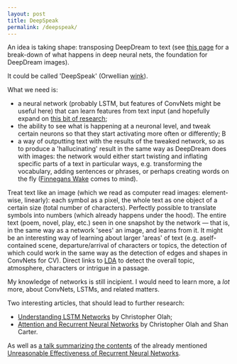 ```yaml
---
layout: post
title: DeepSpeak
permalink: /deepspeak/
---
```


An idea is taking shape: transposing DeepDream to text (see [this page](https://distill.pub/2017/feature-visualization/) for a break-down of what happens in deep neural nets, the foundation for DeepDream images). 

It could be called 'DeepSpeak' (Orwellian [wink](https://en.wikipedia.org/wiki/Newspeak)). 

What we need is:
- a neural network (probably LSTM, but features of ConvNets might be useful here) that can learn features from text input (and hopefully expand on [this bit of research](https://karpathy.github.io/2015/05/21/rnn-effectiveness/);
- the ability to see what is happening at a neuronal level, and tweak certain neurons so that they start activating more often or differently;
B
- a way of outputting text with the results of the tweaked network, so as to produce a 'hallucinating' result in the same way as DeepDream does with images: the network would either start twisting and inflating specific parts of a text in particular ways, e.g. transforming the vocabulary, adding sentences or phrases, or perhaps creating words on the fly ([Finnegans Wake](https://www.finwake.com/01/) comes to mind).

Treat text like an image (which we read as computer read images: element-wise, linearly): each symbol as a pixel, the whole text as one object of a certain size (total number of characters). Perfectly possible to translate symbols into numbers (which already happens under the hood). The entire text (poem, novel, play, etc.) seen in one snapshot by the network &mdash; that is, in the same way as a network 'sees' an image, and learns from it. It might be an interesting way of learning about larger 'areas' of text (e.g. aself-contained scene, departure/arrival of characters or topics, the detection of which could work in the same way as the detection of edges and shapes in ConvNets for CV). Direct links to [LDA](https://en.wikipedia.org/wiki/Latent_Dirichlet_allocation) to detect the overall topic, atmosphere, characters or intrigue in a passage. 

My knowledge of networks is still incipient. I would need to learn more, a _lot_ more, about ConvNets, LSTMs, and related matters. 

Two interesting articles, that should lead to further research:
- [Understanding LSTM Networks](http://colah.github.io/posts/2015-08-Understanding-LSTMs/) by Christopher Olah;
- [Attention and Recurrent Neural Networks](https://distill.pub/2016/augmented-rnns/) by Christopher Olah and Shan Carter.

As well as [a talk summarizing the contents](https://skillsmatter.com/skillscasts/6611-visualizing-and-understanding-recurrent-networks) of the already mentioned [Unreasonable Effectiveness of Recurrent Neural Networks](https://karpathy.github.io/2015/05/21/rnn-effectiveness/).

